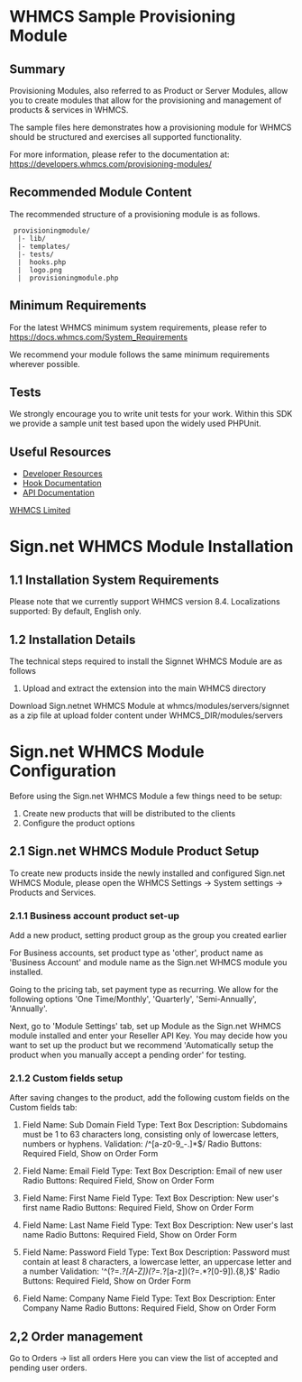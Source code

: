 # WHMCS Sample Provisioning Module #

## Summary ##

Provisioning Modules, also referred to as Product or Server Modules, allow you
to create modules that allow for the provisioning and management of products &
services in WHMCS.

The sample files here demonstrates how a provisioning module for WHMCS should
be structured and exercises all supported functionality.

For more information, please refer to the documentation at:
https://developers.whmcs.com/provisioning-modules/

## Recommended Module Content ##

The recommended structure of a provisioning module is as follows.

```
 provisioningmodule/
  |- lib/
  |- templates/
  |- tests/
  |  hooks.php
  |  logo.png
  |  provisioningmodule.php
```

## Minimum Requirements ##

For the latest WHMCS minimum system requirements, please refer to
https://docs.whmcs.com/System_Requirements

We recommend your module follows the same minimum requirements wherever
possible.

## Tests ##

We strongly encourage you to write unit tests for your work. Within this SDK we
provide a sample unit test based upon the widely used PHPUnit.

## Useful Resources
* [Developer Resources](https://developers.whmcs.com/)
* [Hook Documentation](https://developers.whmcs.com/hooks/)
* [API Documentation](https://developers.whmcs.com/api/)

[WHMCS Limited](https://www.whmcs.com)

# Sign.net WHMCS Module Installation #


## 1.1 Installation System Requirements ##
Please note that we currently support WHMCS version 8.4.
Localizations supported: By default, English only.

## 1.2 Installation Details ##
The technical steps required to install the Signnet WHMCS Module are as follows
1. Upload and extract the extension into the main WHMCS directory

 Download Sign.netnet WHMCS Module at whmcs/modules/servers/signnet as a zip file at upload folder content
under WHMCS_DIR/modules/servers

# Sign.net WHMCS Module Configuration #
Before using the Sign.net WHMCS Module a few things need to be setup:
1. Create new products that will be distributed to the clients
2. Configure the product options

## 2.1 Sign.net WHMCS Module Product Setup ##

To create new products inside the newly installed and configured Sign.net WHMCS
Module, please open the WHMCS Settings -> System settings -> Products and
Services.

### 2.1.1 Business account product set-up ###
Add a new product, setting product group as the group you created earlier

For Business accounts, set product type as 'other', product name as 'Business Account' and module name as the Sign.net WHMCS module you installed.

Going to the pricing tab, set payment type as recurring. We allow for the following options 'One Time/Monthly',	'Quarterly',	'Semi-Annually',	'Annually'.

Next, go to 'Module Settings' tab, set up Module as the Sign.net WHMCS module installed and enter your Reseller API Key. You may decide how you want to set up the product but we recommend 'Automatically setup the product when you manually accept a pending order' for testing.

### 2.1.2 Custom fields setup ###

After saving changes to the product, add the following custom fields on the
Custom fields tab:
1. Field Name: Sub Domain
  Field Type: Text Box
  Description: Subdomains must be 1 to 63 characters long, consisting only of lowercase letters, numbers or hyphens.
  Validation: /^[a-z0-9_\-.]*$/
  Radio Buttons:
    Required Field, Show on Order Form 

2. Field Name: Email
  Field Type: Text Box
  Description: Email of new user
  Radio Buttons:
    Required Field, Show on Order Form 

3. Field Name: First Name
  Field Type: Text Box
  Description: New user's first name
  Radio Buttons:
    Required Field, Show on Order Form

4. Field Name: Last Name
  Field Type: Text Box
  Description: New user's last name
  Radio Buttons:
    Required Field, Show on Order Form

5. Field Name: Password
  Field Type: Text Box
  Description: Password must contain at least 8 characters, a lowercase letter, an uppercase letter and a number
  Validation: '^(?=.*?[A-Z])(?=.*?[a-z])(?=.*?[0-9]).{8,}$'
  Radio Buttons:
    Required Field, Show on Order Form

6. Field Name: Company Name
  Field Type: Text Box
  Description: Enter Company Name
  Radio Buttons:
    Required Field, Show on Order Form   

## 2,2 Order management ##
Go to Orders -> list all orders
Here you can view the list of accepted and pending user orders.